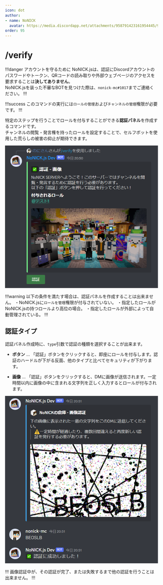 ```yaml
---
icon: dot
author: 
- name: NoNICK
  avatar: https://media.discordapp.net/attachments/958791423161954445/975266759529623652/-3.png?width=663&height=663
order: 95
---
```


# /verify

!!!danger アカウントを守るために
NoNICK.jsは、認証にDiscordアカウントのパスワードやトークン、QRコードの読み取りや外部ウェブページのアクセスを要求することは**決してありません**。  
NoNICK.jsを装った不審なBOTを見つけた際は、`nonick-mc#1017`までご連絡ください。
!!!

!!!success
このコマンドの実行には`ロールの管理`および`チャンネルの管理`権限が必要です。
!!!

特定のステップを行うことでロールを付与することができる**認証パネル**を作成するコマンドです。  
チャンネルの閲覧・発言権を持ったロールを設定することで、セルフボットを使用した荒らしの被害の抑止が期待できます。

![](/static/features/verify_1.png)

!!!warning 以下の条件を満たす場合は、認証パネルを作成することは出来ません。
・NoNICK.jsに`ロールを管理`権限が付与されていない。
・指定したロールがNoNICK.jsの持つロールより高位の場合。
・指定したロールが外部によって自動管理されている。
!!!

## 認証タイプ
認証パネル作成時に、`type`引数で認証の種類を選択することが出来ます。

* **ボタン** ... 「認証」ボタンをクリックすると、即座にロールを付与します。認証のハードルが下がる反面、他のタイプと比べてセキュリティが下がります。

* **画像** ... 「認証」ボタンをクリックすると、DMに画像が送信されます。一定時間以内に画像の中に含まれる文字列を正しく入力するとロールが付与されます。

![](/static/features/verify_2.png)

!!!
画像認証中が、その認証が完了、または失敗するまで他の認証を行うことは出来ません。
!!!